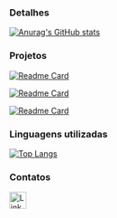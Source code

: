 ### Detalhes

[![Anurag's GitHub stats](https://github-readme-stats.vercel.app/api?username=GilbertoPaiva&show_icons=true&theme=dark&count_private=true&hide_rank=false)](https://github.com/anuraghazra/github-readme-stats)

### Projetos

[![Readme Card](https://github-readme-stats.vercel.app/api/pin/?username=GilbertoPaiva&repo=customer-management&theme=dark)](https://github.com/GilbertoPaiva/customer-management)

[![Readme Card](https://github-readme-stats.vercel.app/api/pin/?username=GilbertoPaiva&repo=comprehensive-sales-system&theme=dark)](https://github.com/GilbertoPaiva/comprehensive-sales-system)

[![Readme Card](https://github-readme-stats.vercel.app/api/pin/?username=GilbertoPaiva&repo=factory-based-ecommerce&theme=dark)](https://github.com/GilbertoPaiva/factory-based-ecommerce)

### Linguagens utilizadas

[![Top Langs](https://github-readme-stats.vercel.app/api/top-langs/?username=GilbertoPaiva&layout=compact)](https://github.com/anuraghazra/github-readme-stats)

### Contatos

[<img src='https://img.shields.io/badge/LinkedIn-0077B5?style=for-the-badge&logo=linkedin&logoColor=white' alt='Linkedin' height='30'>](https://www.linkedin.com/in/gilberto-paiva-melo/)
